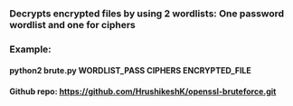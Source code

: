 ### Decrypts encrypted files by using 2 wordlists: One password wordlist and one for ciphers

### Example:

#### python2 brute.py WORDLIST_PASS CIPHERS ENCRYPTED_FILE

#### Github repo: https://github.com/HrushikeshK/openssl-bruteforce.git
